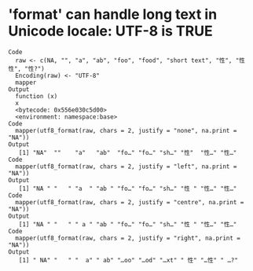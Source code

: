# 'format' can handle long text in Unicode locale: UTF-8 is TRUE

    Code
      raw <- c(NA, "", "a", "ab", "foo", "food", "short text", "性", "性性", "性?")
      Encoding(raw) <- "UTF-8"
      mapper
    Output
      function (x) 
      x
      <bytecode: 0x556e030c5d00>
      <environment: namespace:base>
    Code
      mapper(utf8_format(raw, chars = 2, justify = "none", na.print = "NA"))
    Output
       [1] "NA"  ""    "a"   "ab"  "fo…" "fo…" "sh…" "性"  "性…" "性…"
    Code
      mapper(utf8_format(raw, chars = 2, justify = "left", na.print = "NA"))
    Output
       [1] "NA " "   " "a  " "ab " "fo…" "fo…" "sh…" "性 " "性…" "性…"
    Code
      mapper(utf8_format(raw, chars = 2, justify = "centre", na.print = "NA"))
    Output
       [1] "NA " "   " " a " "ab " "fo…" "fo…" "sh…" "性 " "性…" "性…"
    Code
      mapper(utf8_format(raw, chars = 2, justify = "right", na.print = "NA"))
    Output
       [1] " NA" "   " "  a" " ab" "…oo" "…od" "…xt" " 性" "…性" " …?"

